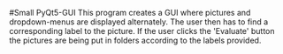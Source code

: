 #Small PyQt5-GUI
This program creates a GUI where pictures and dropdown-menus are displayed alternately.
The user then has to find a corresponding label to the picture.
If the user clicks the 'Evaluate' button the pictures are being put in folders according to the labels provided.
